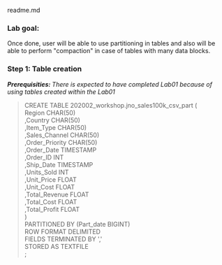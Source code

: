 readme.md

### Lab goal: 
Once done, user will be able to use partitioning in tables and also will be able to perform "compaction" in case of tables with many data blocks.

### Step 1: Table creation 

<i> <b> Prerequisities: </b> There is expected to have completed Lab01 because of using tables created within the Lab01 </i> 


> CREATE TABLE 202002_workshop.jno_sales100k_csv_part ( <br>
> Region CHAR(50) <br>
> ,Country CHAR(50) <br>
> ,Item_Type CHAR(50) <br>
> ,Sales_Channel CHAR(50) <br>
> ,Order_Priority CHAR(50) <br>
> ,Order_Date TIMESTAMP <br>
> ,Order_ID INT <br>
> ,Ship_Date TIMESTAMP <br>
> ,Units_Sold INT <br>
> ,Unit_Price FLOAT <br>
> ,Unit_Cost FLOAT <br>
> ,Total_Revenue FLOAT <br>
> ,Total_Cost FLOAT <br>
> ,Total_Profit FLOAT <br>
> ) <br>
> PARTITIONED BY (Part_date BIGINT) <br>
> ROW FORMAT DELIMITED <br>
> FIELDS TERMINATED BY ',' <br>
> STORED AS TEXTFILE <br>
> ; <br>

